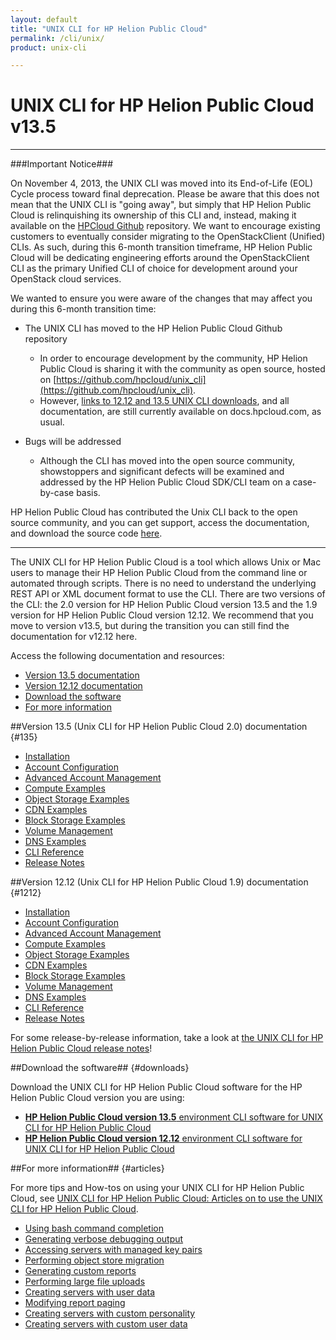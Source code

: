 ```yaml
---
layout: default
title: "UNIX CLI for HP Helion Public Cloud"
permalink: /cli/unix/
product: unix-cli

---
```

<!--PUBLISHED-->
# UNIX CLI for HP Helion Public Cloud v13.5

___________________

###Important Notice###

On November 4, 2013, the UNIX CLI was moved into its End-of-Life (EOL) Cycle process toward final deprecation. Please be aware that this does not mean that the UNIX CLI is "going away", but simply that HP Helion Public Cloud is relinquishing its ownership of this CLI and, instead, making it available on the [HPCloud Github](https://github.com/hpcloud/unix_cli) repository. We want to encourage existing customers to eventually consider migrating to the OpenStackClient (Unified) CLIs. As such, during this 6-month transition timeframe, HP Helion Public Cloud will be dedicating engineering efforts around the OpenStackClient CLI as the primary Unified CLI of choice for development around your OpenStack cloud services.

We wanted to ensure you were aware of the changes that may affect you during this 6-month transition time:

+ The UNIX CLI has moved to the HP Helion Public Cloud Github repository

  + In order to encourage development by the community, HP Helion Public Cloud is sharing it with the community as open source, hosted on [https://github.com/hpcloud/unix_cli](https://github.com/hpcloud/unix_cli). 
  + However, [links to 12.12 and 13.5 UNIX CLI downloads](#downloads), and all documentation, are still currently available on docs.hpcloud.com, as usual.
+ Bugs will be addressed

  + Although the CLI has moved into the open source community, showstoppers and significant defects will be examined and addressed by the HP Helion Public Cloud SDK/CLI team on a case-by-case basis.

HP Helion Public Cloud has contributed the Unix CLI back to the open source community, and you can get support, access the documentation, and download the source code [here](https://github.com/hpcloud/unix_cli).

_________________________________________

The UNIX CLI for HP Helion Public Cloud is a tool which allows Unix or Mac users to manage their HP Helion Public Cloud from the command line or automated through scripts.  There is no need to understand the underlying REST API or XML document format to use the CLI.  There are two versions of the CLI: the 2.0 version for HP Helion Public Cloud version 13.5 and the 1.9 version for HP Helion Public Cloud version 12.12. We recommend that you move to version v13.5, but during the transition you can still find the documentation for v12.12 here.

Access the following documentation and resources:

* [Version 13.5 documentation](#135)
* [Version 12.12 documentation](#1212)
* [Download the software](#downloads)
* [For more information](#articles)

##Version 13.5 (Unix CLI for HP Helion Public Cloud 2.0) documentation {#135}

* [Installation](/cli/unix/2/install)
* [Account Configuration](/cli/unix/2/configuration)
* [Advanced Account Management](/cli/unix/2/account-management)
* [Compute Examples](/cli/unix/2/compute)
* [Object Storage Examples](/cli/unix/2/object-storage)
* [CDN Examples](/cli/unix/2/cdn)
* [Block Storage Examples](/cli/unix/2/block-storage)
* [Volume Management](/block-storage/volume)
* [DNS Examples](/cli/unix/2/dns)
* [CLI Reference](/cli/unix/2/reference)
* [Release Notes](/cli/unix/release-notes)

##Version 12.12 (Unix CLI for HP Helion Public Cloud 1.9) documentation {#1212}

* [Installation](/cli/unix/install)
* [Account Configuration](/cli/unix/configuration)
* [Advanced Account Management](/cli/unix/account-management)
* [Compute Examples](/cli/unix/compute)
* [Object Storage Examples](/cli/unix/object-storage)
* [CDN Examples](/cli/unix/cdn)
* [Block Storage Examples](/cli/unix/block-storage)
* [Volume Management](/block-storage/volume)
* [DNS Examples](/cli/unix/dns)
* [CLI Reference](/cli/unix/reference)
* [Release Notes](/cli/unix/release-notes)

For some release-by-release information, take a look at [the UNIX CLI for HP Helion Public Cloud release notes](/cli/unix/release-notes)!

##Download the software## {#downloads}

Download the UNIX CLI for HP Helion Public Cloud software for the HP Helion Public Cloud version you are using:

+ [**HP Helion Public Cloud version 13.5** environment CLI software for UNIX CLI for HP Helion Public Cloud](http://rubygems.org/gems/hpcloud)
+ [**HP Helion Public Cloud version 12.12** environment CLI software for UNIX CLI for HP Helion Public Cloud](/file/hpcloud.gem)

##For more information## {#articles}

For more tips and How-tos on using your UNIX CLI for HP Helion Public Cloud, see [UNIX CLI for HP Helion Public Cloud: Articles on to use the UNIX CLI for HP Helion Public Cloud](/cli/unix/articles/).

* [Using bash command completion](/cli/unix/articles/complete)
* [Generating verbose debugging output](/cli/unix/articles/debugging)
* [Accessing servers with managed key pairs](/cli/unix/articles/managedkeypairs)
* [Performing object store migration](/cli/unix/articles/migration)
* [Generating custom reports](/cli/unix/articles/reports)
* [Performing large file uploads](/cli/unix/articles/large)
* [Creating servers with user data](/cli/unix/articles/userdata)
* [Modifying report paging](/cli/unix/articles/paging)
* [Creating servers with custom personality](/cli/unix/articles/personality)
* [Creating servers with custom user data](/cli/unix/articles/userdata)
